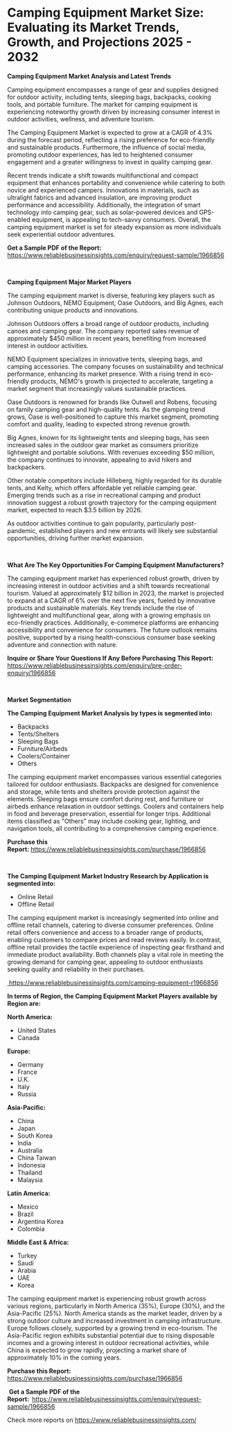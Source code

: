 <p><h1>Camping Equipment Market Size: Evaluating its Market Trends, Growth, and Projections 2025 - 2032</h1></p><p><strong>Camping Equipment Market Analysis and Latest Trends</strong></p>
<p><p>Camping equipment encompasses a range of gear and supplies designed for outdoor activity, including tents, sleeping bags, backpacks, cooking tools, and portable furniture. The market for camping equipment is experiencing noteworthy growth driven by increasing consumer interest in outdoor activities, wellness, and adventure tourism. </p><p>The Camping Equipment Market is expected to grow at a CAGR of 4.3% during the forecast period, reflecting a rising preference for eco-friendly and sustainable products. Furthermore, the influence of social media, promoting outdoor experiences, has led to heightened consumer engagement and a greater willingness to invest in quality camping gear. </p><p>Recent trends indicate a shift towards multifunctional and compact equipment that enhances portability and convenience while catering to both novice and experienced campers. Innovations in materials, such as ultralight fabrics and advanced insulation, are improving product performance and accessibility. Additionally, the integration of smart technology into camping gear, such as solar-powered devices and GPS-enabled equipment, is appealing to tech-savvy consumers. Overall, the camping equipment market is set for steady expansion as more individuals seek experiential outdoor adventures.</p></p>
<p><strong>Get a Sample PDF of the Report:&nbsp;</strong> <a href="https://www.reliablebusinessinsights.com/enquiry/request-sample/1966856?utm_campaign=2268&utm_medium=2&utm_source=Github&utm_content=ia&utm_term=28022025&utm_id=camping-equipment">https://www.reliablebusinessinsights.com/enquiry/request-sample/1966856</a></p>
<p>&nbsp;</p>
<p><strong>Camping Equipment Major Market Players</strong></p>
<p><p>The camping equipment market is diverse, featuring key players such as Johnson Outdoors, NEMO Equipment, Oase Outdoors, and Big Agnes, each contributing unique products and innovations. </p><p>Johnson Outdoors offers a broad range of outdoor products, including canoes and camping gear. The company reported sales revenue of approximately $450 million in recent years, benefiting from increased interest in outdoor activities.</p><p>NEMO Equipment specializes in innovative tents, sleeping bags, and camping accessories. The company focuses on sustainability and technical performance, enhancing its market presence. With a rising trend in eco-friendly products, NEMO's growth is projected to accelerate, targeting a market segment that increasingly values sustainable practices.</p><p>Oase Outdoors is renowned for brands like Outwell and Robens, focusing on family camping gear and high-quality tents. As the glamping trend grows, Oase is well-positioned to capture this market segment, promoting comfort and quality, leading to expected strong revenue growth.</p><p>Big Agnes, known for its lightweight tents and sleeping bags, has seen increased sales in the outdoor gear market as consumers prioritize lightweight and portable solutions. With revenues exceeding $50 million, the company continues to innovate, appealing to avid hikers and backpackers.</p><p>Other notable competitors include Hilleberg, highly regarded for its durable tents, and Kelty, which offers affordable yet reliable camping gear. Emerging trends such as a rise in recreational camping and product innovation suggest a robust growth trajectory for the camping equipment market, expected to reach $3.5 billion by 2026.</p><p>As outdoor activities continue to gain popularity, particularly post-pandemic, established players and new entrants will likely see substantial opportunities, driving further market expansion.</p></p>
<p>&nbsp;</p>
<p><strong>What Are The Key Opportunities For Camping Equipment Manufacturers?</strong></p>
<p><p>The camping equipment market has experienced robust growth, driven by increasing interest in outdoor activities and a shift towards recreational tourism. Valued at approximately $12 billion in 2023, the market is projected to expand at a CAGR of 6% over the next five years, fueled by innovative products and sustainable materials. Key trends include the rise of lightweight and multifunctional gear, along with a growing emphasis on eco-friendly practices. Additionally, e-commerce platforms are enhancing accessibility and convenience for consumers. The future outlook remains positive, supported by a rising health-conscious consumer base seeking adventure and connection with nature.</p></p>
<p><strong>Inquire or Share Your Questions If Any Before Purchasing This Report:</strong> <a href="https://www.reliablebusinessinsights.com/enquiry/pre-order-enquiry/1966856?utm_campaign=2268&utm_medium=2&utm_source=Github&utm_content=ia&utm_term=28022025&utm_id=camping-equipment">https://www.reliablebusinessinsights.com/enquiry/pre-order-enquiry/1966856</a></p>
<p>&nbsp;</p>
<p><strong>Market Segmentation</strong></p>
<p><strong>The Camping Equipment Market Analysis by types is segmented into:</strong></p>
<p><ul><li>Backpacks</li><li>Tents/Shelters</li><li>Sleeping Bags</li><li>Furniture/Airbeds</li><li>Coolers/Container</li><li>Others</li></ul></p>
<p><p>The camping equipment market encompasses various essential categories tailored for outdoor enthusiasts. Backpacks are designed for convenience and storage, while tents and shelters provide protection against the elements. Sleeping bags ensure comfort during rest, and furniture or airbeds enhance relaxation in outdoor settings. Coolers and containers help in food and beverage preservation, essential for longer trips. Additional items classified as "Others" may include cooking gear, lighting, and navigation tools, all contributing to a comprehensive camping experience.</p></p>
<p><strong>Purchase this Report:&nbsp;</strong><a href="https://www.reliablebusinessinsights.com/purchase/1966856?utm_campaign=2268&utm_medium=2&utm_source=Github&utm_content=ia&utm_term=28022025&utm_id=camping-equipment">https://www.reliablebusinessinsights.com/purchase/1966856</a></p>
<p>&nbsp;</p>
<p><strong>The Camping Equipment Market Industry Research by Application is segmented into:</strong></p>
<p><ul><li>Online Retail</li><li>Offline Retail</li></ul></p>
<p><p>The camping equipment market is increasingly segmented into online and offline retail channels, catering to diverse consumer preferences. Online retail offers convenience and access to a broader range of products, enabling customers to compare prices and read reviews easily. In contrast, offline retail provides the tactile experience of inspecting gear firsthand and immediate product availability. Both channels play a vital role in meeting the growing demand for camping gear, appealing to outdoor enthusiasts seeking quality and reliability in their purchases.</p></p>
<p><a href="https://www.reliablebusinessinsights.com/camping-equipment-r1966856?utm_campaign=2268&utm_medium=2&utm_source=Github&utm_content=ia&utm_term=28022025&utm_id=camping-equipment">&nbsp;https://www.reliablebusinessinsights.com/camping-equipment-r1966856</a></p>
<p><strong>In terms of Region, the Camping Equipment Market Players available by Region are:</strong></p>
<p>
    <p> <strong> North America: </strong>
        <ul>
            <li>United States</li>
            <li>Canada</li>
        </ul>
        </p> 
    <p> <strong> Europe: </strong>
        <ul>
            <li>Germany</li>
            <li>France</li>
            <li>U.K.</li>
            <li>Italy</li>
            <li>Russia</li>
        </ul>
        </p> 
    <p> <strong> Asia-Pacific: </strong>
        <ul>
            <li>China</li>
            <li>Japan</li>
            <li>South Korea</li>
            <li>India</li>
            <li>Australia</li>
            <li>China Taiwan</li>
            <li>Indonesia</li>
            <li>Thailand</li>
            <li>Malaysia</li>
        </ul>
        </p> 
    <p> <strong> Latin America: </strong>
        <ul>
            <li>Mexico</li>
            <li>Brazil</li>
            <li>Argentina Korea</li>
            <li>Colombia</li>
        </ul>
        </p> 
    <p> <strong> Middle East & Africa: </strong>
        <ul>
            <li>Turkey</li>
            <li>Saudi</li>
            <li>Arabia</li>
            <li>UAE</li>
            <li>Korea</li>
        </ul>
    </p>
    </p>
<p><p>The camping equipment market is experiencing robust growth across various regions, particularly in North America (35%), Europe (30%), and the Asia-Pacific (25%). North America stands as the market leader, driven by a strong outdoor culture and increased investment in camping infrastructure. Europe follows closely, supported by a growing trend in eco-tourism. The Asia-Pacific region exhibits substantial potential due to rising disposable incomes and a growing interest in outdoor recreational activities, while China is expected to grow rapidly, projecting a market share of approximately 10% in the coming years.</p></p>
<p><strong>Purchase this Report: </strong><a href="https://www.reliablebusinessinsights.com/purchase/1966856?utm_campaign=2268&utm_medium=2&utm_source=Github&utm_content=ia&utm_term=28022025&utm_id=camping-equipment">https://www.reliablebusinessinsights.com/purchase/1966856</a></p>
<p>&nbsp;<strong>Get a Sample PDF of the Report:&nbsp;&nbsp;</strong><a href="https://www.reliablebusinessinsights.com/enquiry/request-sample/1966856?utm_campaign=2268&utm_medium=2&utm_source=Github&utm_content=ia&utm_term=28022025&utm_id=camping-equipment">https://www.reliablebusinessinsights.com/enquiry/request-sample/1966856</a></p>
<p><strong></strong></p>
<p>Check more reports on <a href="https://www.reliablebusinessinsights.com/?utm_campaign=2268&utm_medium=2&utm_source=Github&utm_content=ia&utm_term=28022025&utm_id=camping-equipment">https://www.reliablebusinessinsights.com/</a></p>